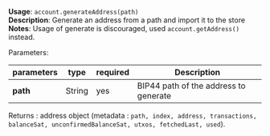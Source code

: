 **Usage**: `account.generateAddress(path)`  
**Description**: Generate an address from a path and import it to the store  
**Notes**: Usage of generate is discouraged, used `account.getAddress()` instead.

Parameters:

| parameters | type   | required | Description                           |
| ---------- | ------ | -------- | ------------------------------------- |
| **path**   | String | yes      | BIP44 path of the address to generate |

Returns : address object (metadata : `path, index, address, transactions, balanceSat, unconfirmedBalanceSat, utxos, fetchedLast, used`).
